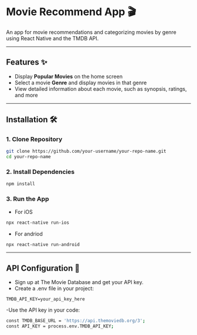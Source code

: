 # Movie Recommend App 🎬

An app for movie recommendations and categorizing movies by genre using React Native and the TMDB API.

---

## Features ✨
- Display **Popular Movies** on the home screen
- Select a movie **Genre** and display movies in that genre
- View detailed information about each movie, such as synopsis, ratings, and more
<!--
---

## Tech Stack 🛠️
- **Framework**: React Native
- **Navigation**: React Navigation
- **API**: TMDB (The Movie Database) API
- **State Management**: useState, useEffect
- **Styling**: StyleSheet
-->
---
<!-- 
## Screenshots 📱
1. **Home Screen**  
   ![Home Screen](./screenshots/home.png)

2. **Genre Movies Screen**  
   ![Genre Screen](./screenshots/genre.png)

3. **Movie Detail Screen**  
   ![Detail Screen](./screenshots/detail.png)

---
-->
## Installation 🛠️

### **1. Clone Repository**
```bash
git clone https://github.com/your-username/your-repo-name.git
cd your-repo-name
```
### **2. Install Dependencies**
```bash
npm install
```
### **3. Run the App**
- For iOS
```bash
npx react-native run-ios
```
- For andriod
```bash
npx react-native run-android
```
---
## API Configuration 🔑
- Sign up at The Movie Database and get your API key.
- Create a .env file in your project:
```
TMDB_API_KEY=your_api_key_here
```
-Use the API key in your code:
```bash
const TMDB_BASE_URL = 'https://api.themoviedb.org/3';
const API_KEY = process.env.TMDB_API_KEY;
```
